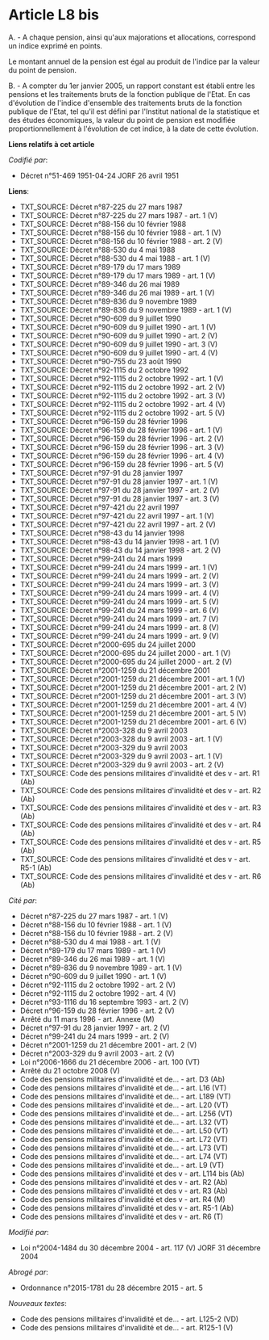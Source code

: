# Article L8 bis

A. - A chaque pension, ainsi qu'aux majorations et allocations, correspond un indice exprimé en points.

Le montant annuel de la pension est égal au produit de l'indice par la valeur du point de pension.

B. - A compter du 1er janvier 2005, un rapport constant est établi entre les pensions et les traitements bruts de la fonction
publique de l'Etat. En cas d'évolution de l'indice d'ensemble des traitements bruts de la fonction publique de l'Etat, tel
qu'il est défini par l'Institut national de la statistique et des études économiques, la valeur du point de pension est
modifiée proportionnellement à l'évolution de cet indice, à la date de cette évolution.

**Liens relatifs à cet article**

_Codifié par_:

  - Décret n°51-469 1951-04-24 JORF 26 avril 1951

**Liens**:

  - TXT_SOURCE: Décret n°87-225 du 27 mars 1987
  - TXT_SOURCE: Décret n°87-225 du 27 mars 1987 - art. 1 (V)
  - TXT_SOURCE: Décret n°88-156 du 10 février 1988
  - TXT_SOURCE: Décret n°88-156 du 10 février 1988 - art. 1 (V)
  - TXT_SOURCE: Décret n°88-156 du 10 février 1988 - art. 2 (V)
  - TXT_SOURCE: Décret n°88-530 du 4 mai 1988
  - TXT_SOURCE: Décret n°88-530 du 4 mai 1988 - art. 1 (V)
  - TXT_SOURCE: Décret n°89-179 du 17 mars 1989
  - TXT_SOURCE: Décret n°89-179 du 17 mars 1989 - art. 1 (V)
  - TXT_SOURCE: Décret n°89-346 du 26 mai 1989
  - TXT_SOURCE: Décret n°89-346 du 26 mai 1989 - art. 1 (V)
  - TXT_SOURCE: Décret n°89-836 du 9 novembre 1989
  - TXT_SOURCE: Décret n°89-836 du 9 novembre 1989 - art. 1 (V)
  - TXT_SOURCE: Décret n°90-609 du 9 juillet 1990
  - TXT_SOURCE: Décret n°90-609 du 9 juillet 1990 - art. 1 (V)
  - TXT_SOURCE: Décret n°90-609 du 9 juillet 1990 - art. 2 (V)
  - TXT_SOURCE: Décret n°90-609 du 9 juillet 1990 - art. 3 (V)
  - TXT_SOURCE: Décret n°90-609 du 9 juillet 1990 - art. 4 (V)
  - TXT_SOURCE: Décret n°90-755 du 23 août 1990
  - TXT_SOURCE: Décret n°92-1115 du 2 octobre 1992
  - TXT_SOURCE: Décret n°92-1115 du 2 octobre 1992 - art. 1 (V)
  - TXT_SOURCE: Décret n°92-1115 du 2 octobre 1992 - art. 2 (V)
  - TXT_SOURCE: Décret n°92-1115 du 2 octobre 1992 - art. 3 (V)
  - TXT_SOURCE: Décret n°92-1115 du 2 octobre 1992 - art. 4 (V)
  - TXT_SOURCE: Décret n°92-1115 du 2 octobre 1992 - art. 5 (V)
  - TXT_SOURCE: Décret n°96-159 du 28 février 1996
  - TXT_SOURCE: Décret n°96-159 du 28 février 1996 - art. 1 (V)
  - TXT_SOURCE: Décret n°96-159 du 28 février 1996 - art. 2 (V)
  - TXT_SOURCE: Décret n°96-159 du 28 février 1996 - art. 3 (V)
  - TXT_SOURCE: Décret n°96-159 du 28 février 1996 - art. 4 (V)
  - TXT_SOURCE: Décret n°96-159 du 28 février 1996 - art. 5 (V)
  - TXT_SOURCE: Décret n°97-91 du 28 janvier 1997
  - TXT_SOURCE: Décret n°97-91 du 28 janvier 1997 - art. 1 (V)
  - TXT_SOURCE: Décret n°97-91 du 28 janvier 1997 - art. 2 (V)
  - TXT_SOURCE: Décret n°97-91 du 28 janvier 1997 - art. 3 (V)
  - TXT_SOURCE: Décret n°97-421 du 22 avril 1997
  - TXT_SOURCE: Décret n°97-421 du 22 avril 1997 - art. 1 (V)
  - TXT_SOURCE: Décret n°97-421 du 22 avril 1997 - art. 2 (V)
  - TXT_SOURCE: Décret n°98-43 du 14 janvier 1998
  - TXT_SOURCE: Décret n°98-43 du 14 janvier 1998 - art. 1 (V)
  - TXT_SOURCE: Décret n°98-43 du 14 janvier 1998 - art. 2 (V)
  - TXT_SOURCE: Décret n°99-241 du 24 mars 1999
  - TXT_SOURCE: Décret n°99-241 du 24 mars 1999 - art. 1 (V)
  - TXT_SOURCE: Décret n°99-241 du 24 mars 1999 - art. 2 (V)
  - TXT_SOURCE: Décret n°99-241 du 24 mars 1999 - art. 3 (V)
  - TXT_SOURCE: Décret n°99-241 du 24 mars 1999 - art. 4 (V)
  - TXT_SOURCE: Décret n°99-241 du 24 mars 1999 - art. 5 (V)
  - TXT_SOURCE: Décret n°99-241 du 24 mars 1999 - art. 6 (V)
  - TXT_SOURCE: Décret n°99-241 du 24 mars 1999 - art. 7 (V)
  - TXT_SOURCE: Décret n°99-241 du 24 mars 1999 - art. 8 (V)
  - TXT_SOURCE: Décret n°99-241 du 24 mars 1999 - art. 9 (V)
  - TXT_SOURCE: Décret n°2000-695 du 24 juillet 2000
  - TXT_SOURCE: Décret n°2000-695 du 24 juillet 2000 - art. 1 (V)
  - TXT_SOURCE: Décret n°2000-695 du 24 juillet 2000 - art. 2 (V)
  - TXT_SOURCE: Décret n°2001-1259 du 21 décembre 2001
  - TXT_SOURCE: Décret n°2001-1259 du 21 décembre 2001 - art. 1 (V)
  - TXT_SOURCE: Décret n°2001-1259 du 21 décembre 2001 - art. 2 (V)
  - TXT_SOURCE: Décret n°2001-1259 du 21 décembre 2001 - art. 3 (V)
  - TXT_SOURCE: Décret n°2001-1259 du 21 décembre 2001 - art. 4 (V)
  - TXT_SOURCE: Décret n°2001-1259 du 21 décembre 2001 - art. 5 (V)
  - TXT_SOURCE: Décret n°2001-1259 du 21 décembre 2001 - art. 6 (V)
  - TXT_SOURCE: Décret n°2003-328 du 9 avril 2003
  - TXT_SOURCE: Décret n°2003-328 du 9 avril 2003 - art. 1 (V)
  - TXT_SOURCE: Décret n°2003-329 du 9 avril 2003
  - TXT_SOURCE: Décret n°2003-329 du 9 avril 2003 - art. 1 (V)
  - TXT_SOURCE: Décret n°2003-329 du 9 avril 2003 - art. 2 (V)
  - TXT_SOURCE: Code des pensions militaires d'invalidité et des v - art. R1 (Ab)
  - TXT_SOURCE: Code des pensions militaires d'invalidité et des v - art. R2 (Ab)
  - TXT_SOURCE: Code des pensions militaires d'invalidité et des v - art. R3 (Ab)
  - TXT_SOURCE: Code des pensions militaires d'invalidité et des v - art. R4 (Ab)
  - TXT_SOURCE: Code des pensions militaires d'invalidité et des v - art. R5 (Ab)
  - TXT_SOURCE: Code des pensions militaires d'invalidité et des v - art. R5-1 (Ab)
  - TXT_SOURCE: Code des pensions militaires d'invalidité et des v - art. R6 (Ab)

_Cité par_:

  - Décret n°87-225 du 27 mars 1987 - art. 1 (V)
  - Décret n°88-156 du 10 février 1988 - art. 1 (V)
  - Décret n°88-156 du 10 février 1988 - art. 2 (V)
  - Décret n°88-530 du 4 mai 1988 - art. 1 (V)
  - Décret n°89-179 du 17 mars 1989 - art. 1 (V)
  - Décret n°89-346 du 26 mai 1989 - art. 1 (V)
  - Décret n°89-836 du 9 novembre 1989 - art. 1 (V)
  - Décret n°90-609 du 9 juillet 1990 - art. 1 (V)
  - Décret n°92-1115 du 2 octobre 1992 - art. 2 (V)
  - Décret n°92-1115 du 2 octobre 1992 - art. 4 (V)
  - Décret n°93-1116 du 16 septembre 1993 - art. 2 (V)
  - Décret n°96-159 du 28 février 1996 - art. 2 (V)
  - Arrêté du 11 mars 1996 - art. Annexe (M)
  - Décret n°97-91 du 28 janvier 1997 - art. 2 (V)
  - Décret n°99-241 du 24 mars 1999 - art. 2 (V)
  - Décret n°2001-1259 du 21 décembre 2001 - art. 2 (V)
  - Décret n°2003-329 du 9 avril 2003 - art. 2 (V)
  - Loi n°2006-1666 du 21 décembre 2006 - art. 100 (VT)
  - Arrêté du 21 octobre 2008 (V)
  - Code des pensions militaires d'invalidité et de... - art. D3 (Ab)
  - Code des pensions militaires d'invalidité et de... - art. L16 (VT)
  - Code des pensions militaires d'invalidité et de... - art. L189 (VT)
  - Code des pensions militaires d'invalidité et de... - art. L20 (VT)
  - Code des pensions militaires d'invalidité et de... - art. L256 (VT)
  - Code des pensions militaires d'invalidité et de... - art. L32 (VT)
  - Code des pensions militaires d'invalidité et de... - art. L50 (VT)
  - Code des pensions militaires d'invalidité et de... - art. L72 (VT)
  - Code des pensions militaires d'invalidité et de... - art. L73 (VT)
  - Code des pensions militaires d'invalidité et de... - art. L74 (VT)
  - Code des pensions militaires d'invalidité et de... - art. L9 (VT)
  - Code des pensions militaires d'invalidité et des v - art. L114 bis (Ab)
  - Code des pensions militaires d'invalidité et des v - art. R2 (Ab)
  - Code des pensions militaires d'invalidité et des v - art. R3 (Ab)
  - Code des pensions militaires d'invalidité et des v - art. R4 (M)
  - Code des pensions militaires d'invalidité et des v - art. R5-1 (Ab)
  - Code des pensions militaires d'invalidité et des v - art. R6 (T)

_Modifié par_:

  - Loi n°2004-1484 du 30 décembre 2004 - art. 117 (V) JORF 31 décembre 2004

_Abrogé par_:

  - Ordonnance n°2015-1781 du 28 décembre 2015 - art. 5

_Nouveaux textes_:

  - Code des pensions militaires d'invalidité et de... - art. L125-2 (VD)
  - Code des pensions militaires d'invalidité et de... - art. R125-1 (V)
